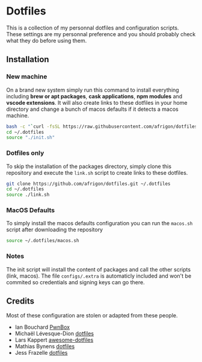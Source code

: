 # Dotfiles

This is a collection of my personnal dotfiles and configuration scripts. These settings are my personnal preference and you should probably check what they do before using them.

## Installation

### New machine

On a brand new system simply run this command to install everything including **brew or apt packages**, **cask applications**, **npm modules** and **vscode extensions**. It will also create links to these dotfiles in your home directory and change a bunch of macos defaults if it detects a macos machine.

```sh
bash -c "`curl -fsSL https://raw.githubusercontent.com/afrigon/dotfiles/master/remote-install.sh`"
cd ~/.dotfiles
source "./init.sh"
```

### Dotfiles only

To skip the installation of the packages directory, simply clone this repository and execute the `link.sh` script to create links to these dotfiles.

```sh
git clone https://github.com/afrigon/dotfiles.git ~/.dotfiles
cd ~/.dotfiles
source ./link.sh
```

### MacOS Defaults

To simply install the macos defaults configuration you can run the `macos.sh` script after downloading the repository

```sh
source ~/.dotfiles/macos.sh
```

### Notes

The init script will install the content of packages and call the other scripts (link, macos). The file `configs/.extra` is automaticly included and won't be commited so credentials and signing keys can go there.

## Credits

Most of these configuration are stolen or adapted from these people.

- Ian Bouchard [PwnBox](https://github.com/Corb3nik/PwnBox)
- Michaël Lévesque-Dion [dotfiles](https://github.com/mlevesquedion/dotfiles)
- Lars Kappert [awesome-dotfiles](https://github.com/webpro/dotfiles)
- Mathias Bynens [dotfiles](https://github.com/mathiasbynens/dotfiles)
- Jess Frazelle [dotfiles](https://github.com/jessfraz/dotfiles)

